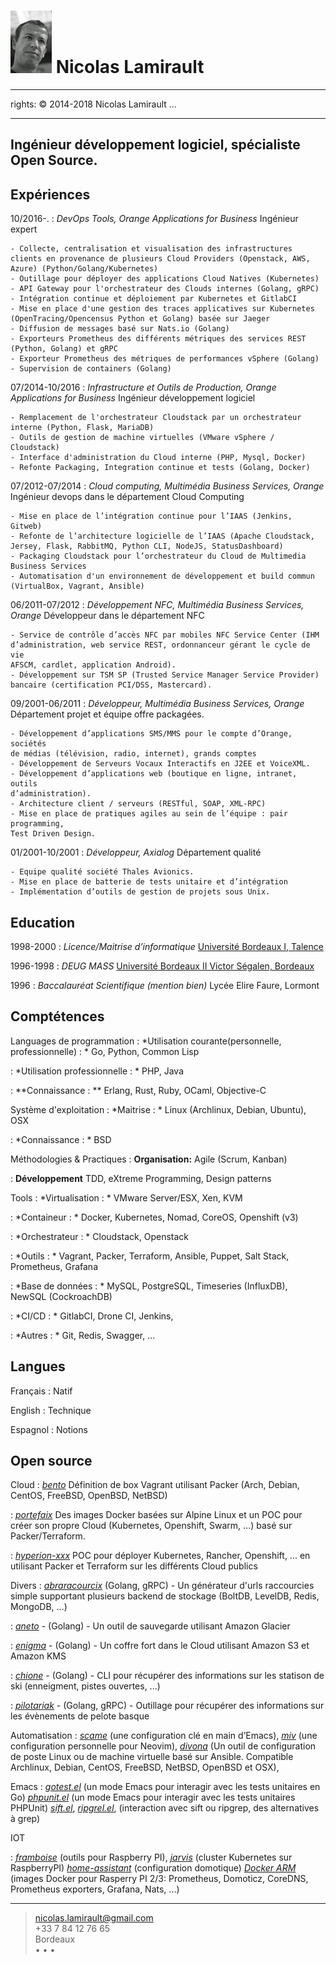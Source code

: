 ![](me.jpg) Nicolas Lamirault
===========================================
---
rights: © 2014-2018 Nicolas Lamirault
...

----

Ingénieur développement logiciel, spécialiste Open Source.
----


Expériences
--------------

10/2016-.
:   *DevOps Tools, Orange Applications for Business*
    Ingénieur expert

    - Collecte, centralisation et visualisation des infrastructures clients en provenance de plusieurs Cloud Providers (Openstack, AWS, Azure) (Python/Golang/Kubernetes)
    - Outillage pour déployer des applications Cloud Natives (Kubernetes)
    - API Gateway pour l'orchestrateur des Clouds internes (Golang, gRPC)
    - Intégration continue et déploiement par Kubernetes et GitlabCI
    - Mise en place d'une gestion des traces applicatives sur Kubernetes (OpenTracing/Opencensus Python et Golang) basée sur Jaeger
    - Diffusion de messages basé sur Nats.io (Golang)
    - Exporteurs Prometheus des différents métriques des services REST (Python, Golang) et gRPC
    - Exporteur Prometheus des métriques de performances vSphere (Golang)
    - Supervision de containers (Golang)

07/2014-10/2016
:   *Infrastructure et Outils de Production, Orange Applications for Business*
    Ingénieur développement logiciel

    - Remplacement de l'orchestrateur Cloudstack par un orchestrateur interne (Python, Flask, MariaDB)
    - Outils de gestion de machine virtuelles (VMware vSphere / Cloudstack)
    - Interface d'administration du Cloud interne (PHP, Mysql, Docker)
    - Refonte Packaging, Integration continue et tests (Golang, Docker)

07/2012-07/2014
:   *Cloud computing, Multimédia Business Services, Orange*
    Ingénieur devops dans le département Cloud Computing

    - Mise en place de l’intégration continue pour l’IAAS (Jenkins, Gitweb)
    - Refonte de l’architecture logicielle de l’IAAS (Apache Cloudstack, Jersey, Flask, RabbitMQ, Python CLI, NodeJS, StatusDashboard)
    - Packaging Cloudstack pour l’orchestrateur du Cloud de Multimedia Business Services
    - Automatisation d'un environnement de développement et build commun (VirtualBox, Vagrant, Ansible)

06/2011-07/2012
:   *Développement NFC, Multimédia Business Services, Orange*
    Développeur dans le département NFC

    - Service de contrôle d’accès NFC par mobiles NFC Service Center (IHM
    d’administration, web service REST, ordonnanceur gérant le cycle de vie
    AFSCM, cardlet, application Android).
    - Développement sur TSM SP (Trusted Service Manager Service Provider)
    bancaire (certification PCI/DSS, Mastercard).

09/2001-06/2011
:   *Développeur, Multimédia Business Services, Orange*
    Département projet et équipe offre packagées.

    - Développement d’applications SMS/MMS pour le compte d’Orange, sociétés
    de médias (télévision, radio, internet), grands comptes
    - Développement de Serveurs Vocaux Interactifs en J2EE et VoiceXML.
    - Développement d’applications web (boutique en ligne, intranet, outils
    d’administration).
    - Architecture client / serveurs (RESTful, SOAP, XML-RPC)
    - Mise en place de pratiques agiles au sein de l’équipe : pair programming,
    Test Driven Design.

01/2001-10/2001
:   *Développeur, Axialog*
    Département qualité

    - Equipe qualité société Thales Avionics.
    - Mise en place de batterie de tests unitaire et d’intégration
    - Implémentation d’outils de gestion de projets sous Unix.


Education
-------------

1998-2000
:   *Licence/Maitrise d’informatique*
    [Université Bordeaux I, Talence](http://www.u-bordeaux1.fr)

1996-1998
:   *DEUG MASS*
    [Université Bordeaux II Victor Ségalen, Bordeaux](http://www.univ-bordeauxsegalen.fr/)

1996
:   *Baccalauréat Scientifique (mention bien)*
    Lycée Elire Faure, Lormont

Comptétences
---------------

Languages de programmation
:   *Utilisation courante(personnelle, professionnelle) : *
    Go, Python, Common Lisp

:   *Utilisation professionnelle : *
    PHP, Java

:   **Connaissance : **
    Erlang, Rust, Ruby, OCaml, Objective-C

Système d'exploitation
:   *Maitrise : *
    Linux (Archlinux, Debian, Ubuntu), OSX

:   *Connaissance : *
    BSD

Méthodologies & Practiques
:    **Organisation:**
     Agile (Scrum, Kanban)

:    **Développement**
     TDD, eXtreme Programming, Design patterns

Tools
:   *Virtualisation : *
    VMware Server/ESX, Xen, KVM

:   *Containeur : *
    Docker, Kubernetes, Nomad, CoreOS, Openshift (v3)

:   *Orchestrateur : *
    Cloudstack, Openstack

:   *Outils : *
    Vagrant, Packer, Terraform, Ansible, Puppet, Salt Stack, Prometheus, Grafana

:   *Base de données : *
    MySQL, PostgreSQL, Timeseries (InfluxDB), NewSQL (CockroachDB)

:   *CI/CD : *
    GitlabCI, Drone CI, Jenkins,

:   *Autres : *
    Git, Redis, Swagger, ...



Langues
---------

Français
:   Natif

English
:   Technique

Espagnol
:   Notions

Open source
----------------

Cloud
:   *[bento](https://github.com/nlamirault/bento)*
    Définition de box Vagrant utilisant Packer (Arch, Debian, CentOS, FreeBSD,
    OpenBSD, NetBSD)

:   *[portefaix](https://github.com/portefaix)*
    Des images Docker basées sur Alpine Linux et un POC pour créer son propre Cloud
    (Kubernetes, Openshift, Swarm, ...) basé sur Packer/Terraform.

:   *[hyperion-xxx](https://github.com/portefaix)*
    POC pour déployer Kubernetes, Rancher, Openshift, ... en utilisant Packer et
    Terraform sur les différents Cloud publics

Divers
:   *[abraracourcix](https://github.com/nlamirault/abraracourcix)* (Golang, gRPC) -
    Un générateur d'urls raccourcies simple supportant plusieurs backend de stockage
    (BoltDB, LevelDB, Redis, MongoDB, ...)

:   *[aneto](https://github.com/nlamirault/aneto)* - (Golang) -
    Un outil de sauvegarde utilisant Amazon Glacier

:   *[enigma](https://github.com/nlamirault/enigma)* - (Golang) -
    Un coffre fort dans le Cloud utilisant Amazon S3 et Amazon KMS

:   *[chione](https://github.com/nlamirault/chione)* - (Golang) -
    CLI pour récupérer des informations sur les statison de ski (enneigment, pistes ouvertes, ...)

:   *[pilotariak](https://github.com/pilotariak)* - (Golang, gRPC) -
    Outillage pour récupérer des informations sur les évènements de pelote basque


Automatisation
:   *[scame](https://github.com/nlamirault/scame)* (une configuration clé en main d’Emacs),
    *[miv](https://github.com/nlamirault/miv)* (une configuration personnelle pour Neovim),
    *[divona](https://github.com/nlamirault/divona)* (Un outil de configuration de poste Linux
    ou de machine virtuelle basé sur Ansible. Compatible Archlinux, Debian, CentOS, FreeBSD,
    NetBSD, OpenBSD et OSX),

Emacs
:   *[gotest.el](https://github.com/nlamirault/gotest.el)* (un mode Emacs pour interagir avec
    les tests unitaires en Go)
    *[phpunit.el](https://github.com/nlamirault/phpunit.el)* (un mode Emacs pour interagir avec
    les tests unitaires PHPUnit)
    *[sift.el](https://github.com/nlamirault/sift.el)*, *[ripgrel.el](https://github.com/nlamirault/ripgrep.el)*,
    (interaction avec sift ou ripgrep, des alternatives à grep)

IOT

:   *[framboise](https://github.com/nlamirault/framboise)* (outils pour Raspberry PI),
    *[jarvis](https://github.com/zeiot/jarvis)* (cluster Kubernetes sur RaspberryPI)
    *[home-assistant](https://github.com/nlamirault/home-assistant-configuration)* (configuration domotique)
    *[Docker ARM](https://github.com/zeiot)* (images Docker pour Rasperry PI 2/3: Prometheus, Domoticz, CoreDNS,
    Prometheus exporters, Grafana, Nats, ...)

------
> <nicolas.lamirault@gmail.com> <br /> +33 7 84 12 76 65 <br /> Bordeaux <br />
> <a href="https://github.com/nlamirault" alt="Github"><i class="fa fa-github"></i></a> •
> <a href="https://twitter.com/nlamirault" alt="Twitter"><i class="fa fa-twitter"></i> </a> •
> <a href="https://www.linkedin.com/in/nicolaslamirault" alt="Linkedin"><i class="fa fa-linkedin"></i> </a> •
> <a href="https://keybase.io/nlamirault"><i class="fa fa-key"></i></a>
